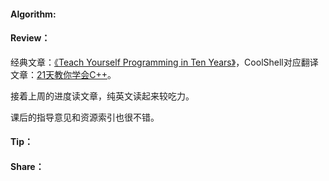 #### Algorithm:

#### Review：

经典文章：[《Teach Yourself Programming in Ten Years》](http://norvig.com/21-days.html)，CoolShell对应翻译文章：[21天教你学会C++](https://coolshell.cn/articles/2250.html/comment-page-4)。

接着上周的进度读文章，纯英文读起来较吃力。

课后的指导意见和资源索引也很不错。

#### Tip：

#### Share：